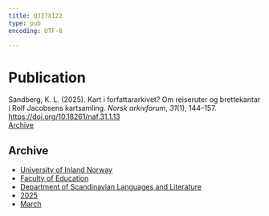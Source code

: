 ```yaml
---
title: QJI7XI22
type: pub
encoding: UTF-8

---
```

<h1>Publication</h1>
<article id="csl-bib-container-QJI7XI22" class="csl-bib-container">
  <div class="csl-bib-body"> <div class="csl-entry">Sandberg, K. L. (2025). Kart i forfattararkivet? Om reiseruter og brettekantar i Rolf Jacobsens kartsamling. <i>Norsk arkivforum</i>, <i>31</i>(1), 144–157. <a href="https://doi.org/10.18261/naf.31.1.13">https://doi.org/10.18261/naf.31.1.13</a></div> </div>
  <div class="csl-bib-buttons">
    <a href="#taxonomy-article-QJI7XI22" alt="archive" class="csl-bib-button">Archive</a>
  </div>
  <div id="csl-bib-meta-container-QJI7XI22"></div>
</article>
<div id="csl-bib-meta-QJI7XI22" class="csl-bib-meta">
  <article id="taxonomy-article-QJI7XI22" class="taxonomy-article">
    <h1>Archive</h1>
    <ul>
      <li><a href="{{< params subfolder >}}en/archive/?key=3DCRN523">University of Inland Norway</a></li>
      <li><a href="{{< params subfolder >}}en/archive/?key=WYNZA47F">Faculty of Education</a></li>
      <li><a href="{{< params subfolder >}}en/archive/?key=T9U6ILTU">Department of Scandinavian Languages and Literature</a></li>
      <li><a href="{{< params subfolder >}}en/archive/?key=SPIZ6VGU">2025</a></li>
      <li><a href="{{< params subfolder >}}en/archive/?key=Z6CRQ9VV">March</a></li>
    </ul>
  </article>
</div>
